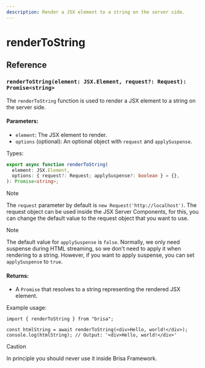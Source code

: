 ```yaml
---
description: Render a JSX element to a string on the server side.
---
```


# renderToString

## Reference

### `renderToString(element: JSX.Element, request?: Request): Promise<string>`

The `renderToString` function is used to render a JSX element to a string on the server side.

#### Parameters:

- `element`: The JSX element to render.
- `options` (optional): An optional object with `request` and `applySuspense`.

Types:

```ts
export async function renderToString(
  element: JSX.Element,
  options: { request?: Request; applySuspense?: boolean } = {},
): Promise<string>;
```

> [!NOTE]
>
> The `request` parameter by default is `new Request('http://localhost')`. The request object can be used inside the JSX Server Components, for this, you can change the default value to the request object that you want to use.

> [!NOTE]
>
> The default value for `applySuspense` is `false`. Normally, we only need suspense during HTML streaming, so we don't need to apply it when rendering to a string. However, if you want to apply suspense, you can set `applySuspense` to `true`.

#### Returns:

- A `Promise` that resolves to a string representing the rendered JSX element.

Example usage:

```tsx
import { renderToString } from "brisa";

const htmlString = await renderToString(<div>Hello, world!</div>);
console.log(htmlString); // Output: '<div>Hello, world!</div>'
```

> [!CAUTION]
>
> In principle you should never use it inside Brisa Framework.